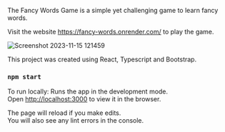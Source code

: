 The Fancy Words Game is a simple yet challenging game to learn fancy words. 

Visit the website https://fancy-words.onrender.com/ to play the game.

![Screenshot 2023-11-15 121459](https://github.com/NataliaSGM/theFancyWordsGame/assets/126498142/fe3a5458-57e9-423c-982b-e629e9aca72a)

This project was created using React, Typescript and Bootstrap. 



### `npm start`
To run locally:
Runs the app in the development mode.\
Open [http://localhost:3000](http://localhost:3000) to view it in the browser.

The page will reload if you make edits.\
You will also see any lint errors in the console.
